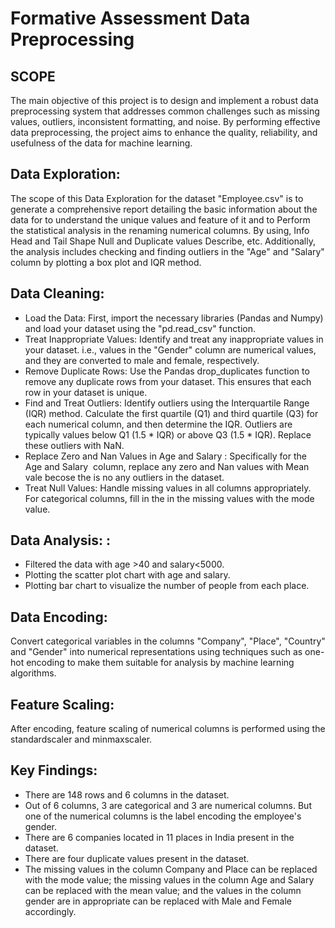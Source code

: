 # Formative Assessment Data Preprocessing

## **SCOPE**
The main objective of this project is to design and implement a robust data preprocessing system that addresses common challenges such as missing values, outliers, inconsistent formatting, and noise. By performing effective data preprocessing, the project aims to enhance the quality, reliability, and usefulness of the data for machine learning.

## **Data Exploration:**
The scope of this Data Exploration for the dataset "Employee.csv" is to generate a comprehensive report detailing the basic information about the data for to understand the unique values and feature of it and to Perform the statistical analysis in the renaming numerical columns. By using,
Info
Head and Tail
Shape
Null and Duplicate values
Describe, etc.
Additionally, the analysis includes checking and finding outliers in the "Age" and "Salary" column by plotting a box plot and IQR method.

## **Data Cleaning:**
-  Load the Data: First, import the necessary libraries (Pandas and Numpy) and load your dataset using the "pd.read_csv" function.
-  Treat Inappropriate Values: Identify and treat any inappropriate values in your dataset. i.e., values in the "Gender" column are numerical values, and they are converted to male and female, respectively.
-  Remove Duplicate Rows: Use the Pandas drop_duplicates function to remove any duplicate rows from your dataset. This ensures that each row in your dataset is unique.
-  Find and Treat Outliers: Identify outliers using the Interquartile Range (IQR) method. Calculate the first quartile (Q1) and third quartile (Q3) for each numerical column, and then determine the IQR. Outliers are typically values below Q1 (1.5 * IQR) or above Q3 (1.5 * IQR). Replace these outliers with NaN.
-  Replace Zero and Nan Values in Age and Salary : Specifically for the Age and Salary  column, replace any zero and Nan values with Mean vale becose the is no any outliers in the dataset.
-  Treat Null Values: Handle missing values in all columns appropriately. For categorical columns, fill in the in the missing values with the mode value.

## **Data Analysis: :**
- Filtered the data with age >40 and salary<5000.
- Plotting the scatter plot chart with age and salary.
- Plotting bar chart to visualize the number of people from each place.

## **Data Encoding:**
Convert categorical variables in the columns "Company", "Place", "Country" and "Gender" into numerical representations using techniques such as one-hot encoding to make them suitable for analysis by machine learning algorithms.

## **Feature Scaling:**
After encoding, feature scaling of numerical columns is performed using the standardscaler and minmaxscaler.

## **Key Findings:**
- There are 148 rows and 6 columns in the dataset.
- Out of 6 columns, 3 are categorical and 3 are numerical columns. But one of the numerical columns is the label encoding the employee's gender.
- There are 6 companies located in 11 places in India present in the dataset.
- There are four duplicate values present in the dataset.
- The missing values in the column Company and Place can be replaced with the mode value; the missing values in the column Age and Salary can be replaced with the mean value; and the values in the column gender are in appropriate can be replaced with Male and Female accordingly.
